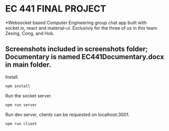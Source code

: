# EC 441 FINAL PROJECT

*Websocket based Computer Engineering group chat app built with socket.io, react and material-ui.
Exclusivly for the three of us in this team Zexing, Cong, and Hok.

## Screenshots included in screenshots folder; Documentary is named EC441Documentary.docx in main folder.



Install.

``` bash
npm install
```

Run the socket server.

``` bash
npm run server
```

Run dev server, clients can be requested on localhost:3001.

``` bash
npm run client
```


